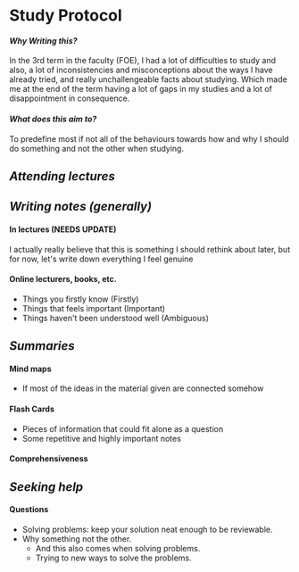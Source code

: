 # Study Protocol

#### *Why Writing this?*
In the 3rd term in the faculty (FOE), I had a lot of difficulties to study and also, a lot of inconsistencies and misconceptions about the ways I have already tried, and really unchallengeable facts about studying.
Which made me at the end of the term having a lot of gaps in my studies and a lot of disappointment in consequence.

#### *What does this aim to?*
To predefine most if not all of the behaviours towards how and why I should do something and not the other when studying.

## *Attending lectures*

## *Writing notes (generally)*

#### In lectures (NEEDS UPDATE)
I actually really believe that this is something I should rethink about later, but for now, let's write down everything I feel genuine

#### Online lecturers, books, etc.
* Things you firstly know (Firstly)
* Things that feels important (Important)
* Things haven't been understood well (Ambiguous)

## *Summaries*

#### Mind maps
* If most of the ideas in the material given are connected somehow

#### Flash Cards
* Pieces of information that could fit alone as a question
* Some repetitive and highly important notes

#### Comprehensiveness

## *Seeking help*

#### Questions
* Solving problems: keep your solution neat enough to be reviewable.
* Why something not the other.
    * And this also comes when solving problems.
    * Trying to new ways to solve the problems.

